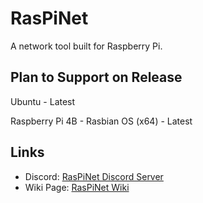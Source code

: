 # RasPiNet
A network tool built for Raspberry Pi. 

## Plan to Support on Release

Ubuntu - Latest

Raspberry Pi 4B - Rasbian OS (x64) - Latest

## Links 
* Discord: [RasPiNet Discord Server](https://discord.gg/qqDBNQGpBM)
* Wiki Page: [RasPiNet Wiki](https://github.com/DeCodeMo/RasPiNet/wiki)
